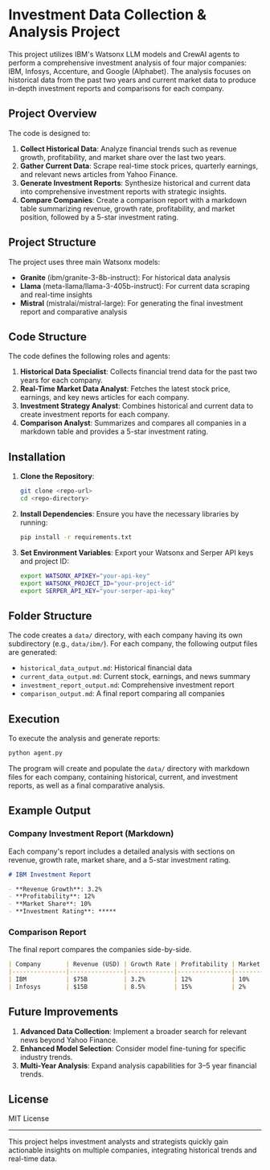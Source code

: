 
# Investment Data Collection & Analysis Project

This project utilizes IBM's Watsonx LLM models and CrewAI agents to perform a comprehensive investment analysis of four major companies: IBM, Infosys, Accenture, and Google (Alphabet). The analysis focuses on historical data from the past two years and current market data to produce in-depth investment reports and comparisons for each company.

## Project Overview

The code is designed to:
1. **Collect Historical Data**: Analyze financial trends such as revenue growth, profitability, and market share over the last two years.
2. **Gather Current Data**: Scrape real-time stock prices, quarterly earnings, and relevant news articles from Yahoo Finance.
3. **Generate Investment Reports**: Synthesize historical and current data into comprehensive investment reports with strategic insights.
4. **Compare Companies**: Create a comparison report with a markdown table summarizing revenue, growth rate, profitability, and market position, followed by a 5-star investment rating.

## Project Structure

The project uses three main Watsonx models:
- **Granite** (ibm/granite-3-8b-instruct): For historical data analysis
- **Llama** (meta-llama/llama-3-405b-instruct): For current data scraping and real-time insights
- **Mistral** (mistralai/mistral-large): For generating the final investment report and comparative analysis

## Code Structure

The code defines the following roles and agents:

1. **Historical Data Specialist**: Collects financial trend data for the past two years for each company.
2. **Real-Time Market Data Analyst**: Fetches the latest stock price, earnings, and key news articles for each company.
3. **Investment Strategy Analyst**: Combines historical and current data to create investment reports for each company.
4. **Comparison Analyst**: Summarizes and compares all companies in a markdown table and provides a 5-star investment rating.

## Installation

1. **Clone the Repository**:
   ```bash
   git clone <repo-url>
   cd <repo-directory>
   ```

2. **Install Dependencies**:
   Ensure you have the necessary libraries by running:
   ```bash
   pip install -r requirements.txt
   ```

3. **Set Environment Variables**:
   Export your Watsonx and Serper API keys and project ID:
   ```bash
   export WATSONX_APIKEY="your-api-key"
   export WATSONX_PROJECT_ID="your-project-id"
   export SERPER_API_KEY="your-serper-api-key"
   ```

## Folder Structure

The code creates a `data/` directory, with each company having its own subdirectory (e.g., `data/ibm/`). For each company, the following output files are generated:
- `historical_data_output.md`: Historical financial data
- `current_data_output.md`: Current stock, earnings, and news summary
- `investment_report_output.md`: Comprehensive investment report
- `comparison_output.md`: A final report comparing all companies

## Execution

To execute the analysis and generate reports:
```bash
python agent.py
```

The program will create and populate the `data/` directory with markdown files for each company, containing historical, current, and investment reports, as well as a final comparative analysis.

## Example Output

### Company Investment Report (Markdown)

Each company's report includes a detailed analysis with sections on revenue, growth rate, market share, and a 5-star investment rating.

```markdown
# IBM Investment Report

- **Revenue Growth**: 3.2%
- **Profitability**: 12%
- **Market Share**: 10%
- **Investment Rating**: *****
```

### Comparison Report

The final report compares the companies side-by-side.

```markdown
| Company       | Revenue (USD) | Growth Rate | Profitability | Market Share | Rating |
|---------------|---------------|-------------|---------------|--------------|--------|
| IBM           | $75B          | 3.2%        | 12%           | 10%          | *****  |
| Infosys       | $15B          | 8.5%        | 15%           | 2%           | ****   |
```

## Future Improvements

1. **Advanced Data Collection**: Implement a broader search for relevant news beyond Yahoo Finance.
2. **Enhanced Model Selection**: Consider model fine-tuning for specific industry trends.
3. **Multi-Year Analysis**: Expand analysis capabilities for 3–5 year financial trends.

## License

MIT License

---

This project helps investment analysts and strategists quickly gain actionable insights on multiple companies, integrating historical trends and real-time data.
